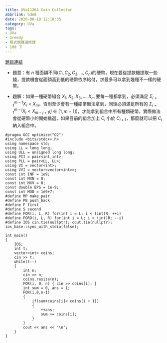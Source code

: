 ```yaml
---
title: UVa11264 Coin Collector
abbrlink: bde8
date: 2020-08-10 12:10:35
category: UVa
tags:
- UVa
- Greedy
- 程式競賽選修課
- 108 下
---
```

[題目連結](https://onlinejudge.org/index.php?option=com_onlinejudge&Itemid=8&page=show_problem&problem=2231)
* 題意：有 $n$ 種面額不同($C_i,C_2,C_3,...,C_n$)的硬幣，現在要從提款機提取一些錢，提款機會從面額高到低的硬幣依序給付，求最多可以拿到幾種不一樣的硬幣。
<!-- more -->
* 題解：如果一種硬幣組合 $X_1,X_2,X_3,...,X_m$ 要每一種都拿到，必須滿足 $\Sigma_{i=1}^{m-1}X_i<X_m$，否則至少會有一種硬幣無法拿到，同理必須滿足所有的 $\Sigma_{i=1}^{m-j}X_i<X_{m-j+1}$($j\in[1,m-1]$)，才能拿到組合中所有種類硬幣。實際做法會從硬幣小的開始挑選，如果目前的組合加上 $C_i$ 小於 $C_{i+1}$，那麼就可以把 $C_i$ 納入組合中。
```cpp=
#pragma GCC optimize("O2")
#include <bits/stdc++.h>
using namespace std;
using LL = long long;
using ULL = unsigned long long;
using PII = pair<int,int>;
using PLL = pair<LL, LL>;
using VI = vector<int>;
using VVI = vector<vector<int>>;
const int INF = 1e9;
const int MXN = 0;
const int MXV = 0;
const double EPS = 1e-9;
const int MOD = 1e9+7;
#define MP make_pair
#define PB push_back
#define F first
#define S second
#define FOR(i, L, R) for(int i = L; i < (int)R; ++i)
#define FORD(i, L, R) for(int i = L; i > (int)R; --i)
#define IOS cin.tie(nullptr); cout.tie(nullptr); ios_base::sync_with_stdio(false);

int main()
{
    IOS;
    int t;
    vector<int> coins;
    cin >> t;
    while(t--)
    {
        int n;
        cin >> n;
        coins.resize(n);
        FOR(i, 0, n) { cin >> coins[i]; }
        int sum = 0, ans = 1;
        FOR(i,0,n-1)
        {
            if(sum+coins[i]< coins[i + 1])
            {
                ++ans;
                sum += coins[i];
            }
        }
        cout << ans << '\n';
    }
}
```